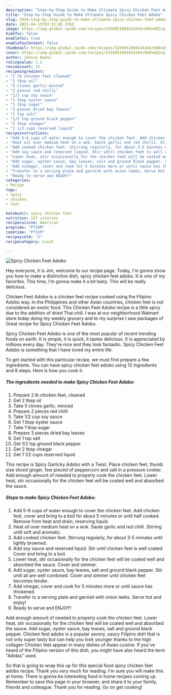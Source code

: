 ```yaml
---
description: "Step-by-Step Guide to Make Ultimate Spicy Chicken Feet Adobo"
title: "Step-by-Step Guide to Make Ultimate Spicy Chicken Feet Adobo"
slug: 2934-step-by-step-guide-to-make-ultimate-spicy-chicken-feet-adobo
date: 2022-04-15T03:31:05.376Z
image: https://img-global.cpcdn.com/recipes/5256951804424344/680x482cq70/spicy-chicken-feet-adobo-recipe-main-photo.jpg
hideToc: false
enableToc: true
enableTocContent: false
thumbnail: https://img-global.cpcdn.com/recipes/5256951804424344/680x482cq70/spicy-chicken-feet-adobo-recipe-main-photo.jpg
cover: https://img-global.cpcdn.com/recipes/5256951804424344/680x482cq70/spicy-chicken-feet-adobo-recipe-main-photo.jpg
author: Jennie Owens
ratingvalue: 3.2
reviewcount: 15
recipeingredient:
- "2 lb chicken feet cleaned"
- "2 tbsp oil"
- "5 cloves garlic minced"
- "2 pieces red chilli"
- "1/2 cup soy sauce"
- "1 tbsp oyster sauce"
- "1 tbsp sugar"
- "3 pieces dried bay leaves"
- "1 tsp salt"
- "1/2 tsp ground black pepper"
- "2 tbsp vinegar"
- "1 1/2 cups reserved liquid"
recipeinstructions:
- "Add 5-6 cups of water enough to cover the chicken feet. Add chicken feet, cover and bring to a boil for about 5 minutes or until half cooked. Remove from heat and drain, reserving liquid."
- "Heat oil over medium heat on a wok. Saute garlic and red chilli. Stirring until soft and aromatic."
- "Add cooked chicken feet. Stirrung regularly, for about 3-5 minutes until lightly browned."
- "Add soy sauce and reserved liquid. Stir until chicken feet is well coated. Cover and bring to a boil."
- "Lower heat, stir occasionally for the chicken feet will be coated well and absorbed the sauce. Cover and simmer."
- "Add sugar, oyster sauce, bay leaves, salt and ground black pepper. Stir until all are well combined. Cover and simmer until chicken feet becomes tender."
- "Add vinegar, cover and cook for 5 minutes more or until sauce has thickened."
- "Transfer to a serving plate and garnish with onion leeks. Serve hot and enjoy!"
- "Ready to serve and ENJOY!"
categories:
- Recipe
tags:
- spicy
- chicken
- feet

katakunci: spicy chicken feet 
nutrition: 237 calories
recipecuisine: American
preptime: "PT29M"
cooktime: "PT31M"
recipeyield: "2"
recipecategory: Lunch

---
```



![Spicy Chicken Feet Adobo](https://img-global.cpcdn.com/recipes/5256951804424344/680x482cq70/spicy-chicken-feet-adobo-recipe-main-photo.jpg)

Hey everyone, it is Jim, welcome to our recipe page. Today, I'm gonna show you how to make a distinctive dish, spicy chicken feet adobo. It is one of my favorites. This time, I'm gonna make it a bit tasty. This will be really delicious.

Chicken Feet Adobo is a chicken feet recipe cooked using the Filipino Adobo way. In the Philippines and other Asian countries, chicken feet is not considered an exotic food. This Chicken Feet Adobo recipe is a little spicy due to the addition of dried Thai chili. I was at our neighborhood Walmart store today doing my weekly grocery and to my surprise I saw packages of Great recipe for Spicy Chicken Feet Adobo.

Spicy Chicken Feet Adobo is one of the most popular of recent trending foods on earth. It is simple, it is quick, it tastes delicious. It is appreciated by millions every day. They're nice and they look fantastic. Spicy Chicken Feet Adobo is something that I have loved my entire life.


To get started with this particular recipe, we must first prepare a few ingredients. You can have spicy chicken feet adobo using 12 ingredients and 8 steps. Here is how you cook it.

<!--inarticleads1-->

##### The ingredients needed to make Spicy Chicken Feet Adobo:

1. Prepare 2 lb chicken feet, cleaned
1. Get 2 tbsp oil
1. Take 5 cloves garlic, minced
1. Prepare 2 pieces red chilli
1. Take 1/2 cup soy sauce
1. Get 1 tbsp oyster sauce
1. Take 1 tbsp sugar
1. Prepare 3 pieces dried bay leaves
1. Get 1 tsp salt
1. Get 1/2 tsp ground black pepper
1. Get 2 tbsp vinegar
1. Get 1 1/2 cups reserved liquid


This recipe is Spicy Garlicky Adobo with a Twist. Place chicken feet, thumb size sliced ginger, few pieced of peppercorn and salt in a pressure cooker. Add enough amount of needed to properly cook the chicken feet. Lower heat, stir occasionally for the chicken feet will be coated well and absorbed the sauce. 

<!--inarticleads2-->

##### Steps to make Spicy Chicken Feet Adobo:

1. Add 5-6 cups of water enough to cover the chicken feet. Add chicken feet, cover and bring to a boil for about 5 minutes or until half cooked. Remove from heat and drain, reserving liquid.
1. Heat oil over medium heat on a wok. Saute garlic and red chilli. Stirring until soft and aromatic.
1. Add cooked chicken feet. Stirrung regularly, for about 3-5 minutes until lightly browned.
1. Add soy sauce and reserved liquid. Stir until chicken feet is well coated. Cover and bring to a boil.
1. Lower heat, stir occasionally for the chicken feet will be coated well and absorbed the sauce. Cover and simmer.
1. Add sugar, oyster sauce, bay leaves, salt and ground black pepper. Stir until all are well combined. Cover and simmer until chicken feet becomes tender.
1. Add vinegar, cover and cook for 5 minutes more or until sauce has thickened.
1. Transfer to a serving plate and garnish with onion leeks. Serve hot and enjoy!
1. Ready to serve and ENJOY!

Add enough amount of needed to properly cook the chicken feet. Lower heat, stir occasionally for the chicken feet will be coated well and absorbed the sauce. Add sugar, oyster sauce, bay leaves, salt and ground black pepper. Chicken feet adobo is a popular savory, saucy Filipino dish that is not only super tasty but can help you look younger thanks to the high collagen Chicken feet appear in many dishes of Asian cuisine. If you&#39;ve heard of the Filipino version of this dish, you might have also heard the term &#34;Adidas&#34; used. 

So that is going to wrap this up for this special food spicy chicken feet adobo recipe. Thank you very much for reading. I'm sure you will make this at home. There is gonna be interesting food in home recipes coming up. Remember to save this page in your browser, and share it to your family, friends and colleague. Thank you for reading. Go on get cooking!
